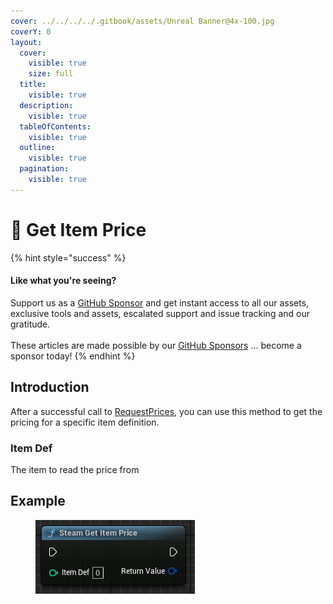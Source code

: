 ```yaml
---
cover: ../../../../.gitbook/assets/Unreal Banner@4x-100.jpg
coverY: 0
layout:
  cover:
    visible: true
    size: full
  title:
    visible: true
  description:
    visible: true
  tableOfContents:
    visible: true
  outline:
    visible: true
  pagination:
    visible: true
---
```


# 🔵 Get Item Price

{% hint style="success" %}
#### Like what you're seeing?

Support us as a [GitHub Sponsor](../../../../become-a-sponsor/) and get instant access to all our assets, exclusive tools and assets, escalated support and issue tracking and our gratitude.\
\
These articles are made possible by our [GitHub Sponsors](../../../../become-a-sponsor/) ... become a sponsor today!
{% endhint %}

## Introduction

After a successful call to [RequestPrices](https://partner.steamgames.com/doc/api/ISteamInventory#RequestPrices), you can use this method to get the pricing for a specific item definition.

### Item Def

The item to read the price from

## Example

<figure><img src="../../../../.gitbook/assets/image (19) (1) (1).png" alt=""><figcaption></figcaption></figure>
